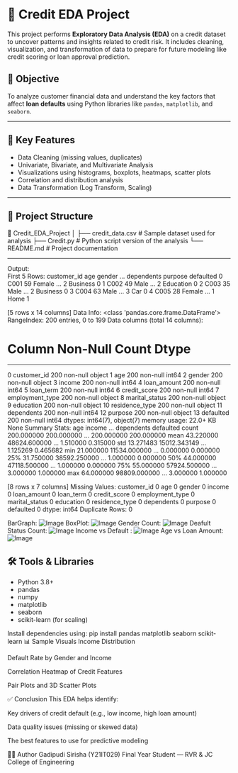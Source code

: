 # 🧾 Credit EDA Project

This project performs **Exploratory Data Analysis (EDA)** on a credit dataset to uncover patterns and insights related to credit risk. It includes cleaning, visualization, and transformation of data to prepare for future modeling like credit scoring or loan approval prediction.

## 📌 Objective

To analyze customer financial data and understand the key factors that affect **loan defaults** using Python libraries like `pandas`, `matplotlib`, and `seaborn`.

---

## 🧪 Key Features

- Data Cleaning (missing values, duplicates)
- Univariate, Bivariate, and Multivariate Analysis
- Visualizations using histograms, boxplots, heatmaps, scatter plots
- Correlation and distribution analysis
- Data Transformation (Log Transform, Scaling)

---

## 📂 Project Structure

📁 Credit_EDA_Project
│
├── credit_data.csv # Sample dataset used for analysis
├── Credit.py # Python script version of the analysis
└── README.md # Project documentation

---



Output:  
First 5 Rows:
   customer_id  age  gender  ...  dependents    purpose  defaulted
0        C001   59  Female  ...           2   Business          0
1        C002   49    Male  ...           2  Education          0
2        C003   35    Male  ...           2   Business          0
3        C004   63    Male  ...           3        Car          0
4        C005   28  Female  ...           1       Home          1

[5 rows x 14 columns]
Data Info:
<class 'pandas.core.frame.DataFrame'>
RangeIndex: 200 entries, 0 to 199
Data columns (total 14 columns):
 #   Column           Non-Null Count  Dtype 
---  ------           --------------  ----- 
 0   customer_id      200 non-null    object
 1   age              200 non-null    int64 
 2   gender           200 non-null    object
 3   income           200 non-null    int64 
 4   loan_amount      200 non-null    int64 
 5   loan_term        200 non-null    int64 
 6   credit_score     200 non-null    int64 
 7   employment_type  200 non-null    object
 8   marital_status   200 non-null    object
 9   education        200 non-null    object
 10  residence_type   200 non-null    object
 11  dependents       200 non-null    int64 
 12  purpose          200 non-null    object
 13  defaulted        200 non-null    int64 
dtypes: int64(7), object(7)
memory usage: 22.0+ KB
None
Summary Stats:
               age        income  ...  dependents   defaulted
count  200.000000    200.000000  ...  200.000000  200.000000
mean    43.220000  48624.600000  ...    1.510000    0.315000
std     13.271483  15012.343149  ...    1.125269    0.465682
min     21.000000  11534.000000  ...    0.000000    0.000000
25%     31.750000  38592.250000  ...    1.000000    0.000000
50%     44.000000  47118.500000  ...    1.000000    0.000000
75%     55.000000  57924.500000  ...    3.000000    1.000000
max     64.000000  98809.000000  ...    3.000000    1.000000

[8 rows x 7 columns]
Missing Values:
 customer_id        0
age                0
gender             0
income             0
loan_amount        0
loan_term          0
credit_score       0
employment_type    0
marital_status     0
education          0
residence_type     0
dependents         0
purpose            0
defaulted          0
dtype: int64
Duplicate Rows: 0

BarGraph:
![Image](https://github.com/user-attachments/assets/06da31a0-94da-4761-b296-38b535915dd6)
BoxPlot:
![Image](https://github.com/user-attachments/assets/16a34f62-84fa-4142-8d3c-7ab77efac830)
Gender Count:
![Image](https://github.com/user-attachments/assets/f77faba0-cfcd-44d1-9847-38693db11b02)
Deafult Status Count:
![Image](https://github.com/user-attachments/assets/1161c3a2-3135-4cb0-bb0d-3c4d5ca081ac)
Income vs Default :
![Image](https://github.com/user-attachments/assets/ea767957-4798-4788-a2da-46ab0c1e22f5)
Age vs Loan Amount:
![Image](https://github.com/user-attachments/assets/9f9a2fa0-c65e-4654-b3bc-2829529fe444)




## 🛠️ Tools & Libraries

- Python 3.8+
- pandas
- numpy
- matplotlib
- seaborn
- scikit-learn (for scaling)

Install dependencies using:
pip install pandas matplotlib seaborn scikit-learn
📊 Sample Visuals
Income Distribution

Default Rate by Gender and Income

Correlation Heatmap of Credit Features

Pair Plots and 3D Scatter Plots

✅ Conclusion
This EDA helps identify:

Key drivers of credit default (e.g., low income, high loan amount)

Data quality issues (missing or skewed data)

The best features to use for predictive modeling

🙋‍♀️ Author
Gadipudi Sirisha (Y21IT029)
Final Year Student — RVR & JC College of Engineering






